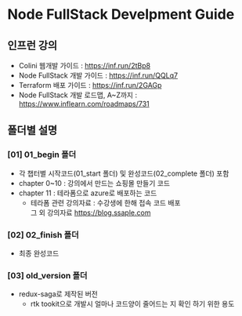 # Node FullStack Develpment Guide

## 인프런 강의
 - Colini 웹개발 가이드 : <https://inf.run/2tBp8>
 - Node FullStack 개발 가이드 : <https://inf.run/QQLq7>
 - Terraform 배포 가이드 : <https://inf.run/2GAGp>
 - Node FullStack 개발 로드맵, A~Z까지 : <https://www.inflearn.com/roadmaps/731>
  
## 폴더별 설명

### [01] 01_begin 폴더

- 각 챕터별 시작코드(01_start 폴더) 및 완성코드(02_complete 폴더) 포함
- chapter 0~10 : 강의에서 만드는 쇼핑몰 만들기 코드
- chapter 11 : 테라폼으로 azure로 배포하는 코드
  - 테라폼 관련 강의자료 : 수강생에 한해 접속 코드 배포  
    그 외 강의자료 <https://blog.ssaple.com>

### [02] 02_finish 폴더

- 최종 완성코드

### [03] old_version 폴더

- redux-saga로 제작된 버전
  - rtk tookit으로 개발시 얼마나 코드양이 줄어드는 지 확인 하기 위한 용도
